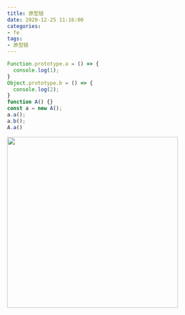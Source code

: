 ```yaml
---
title: 原型链
date: 2020-12-25 11:16:00
categories: 
- fe
tags:
- 原型链
---
```


```javascript
Function.prototype.a = () => {
  console.log(1);
}
Object.prototype.b = () => {
  console.log(2);
}
function A() {}
const a = new A();
a.a();
a.b();
A.a()
```

<p align="left">
  <img src="https://img2020.cnblogs.com/blog/625864/202005/625864-20200521141445352-612635123.png" width="400">
</p>
